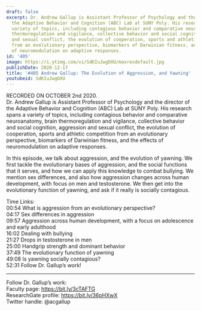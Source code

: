 ```yaml
---
draft: false
excerpt: Dr. Andrew Gallup is Assistant Professor of Psychology and the director of
  the Adaptive Behavior and Cognition (ABC) Lab at SUNY Poly. His research spans a
  variety of topics, including contagious behavior and comparative neuroanatomy, brain
  thermoregulation and vigilance, collective behavior and social cognition, aggression
  and sexual conflict, the evolution of cooperation, sports and athletic competition
  from an evolutionary perspective, biomarkers of Darwinian fitness, and the effects
  of neuromodulation on adaptive responses.
id: '405'
image: https://i.ytimg.com/vi/SdKIuJwgOXU/maxresdefault.jpg
publishDate: 2020-12-17
title: '#405 Andrew Gallup: The Evolution of Aggression, and Yawning'
youtubeid: SdKIuJwgOXU
---
```

RECORDED ON OCTOBER 2nd 2020.  
Dr. Andrew Gallup is Assistant Professor of Psychology and the director of the Adaptive Behavior and Cognition (ABC) Lab at SUNY Poly. His research spans a variety of topics, including contagious behavior and comparative neuroanatomy, brain thermoregulation and vigilance, collective behavior and social cognition, aggression and sexual conflict, the evolution of cooperation, sports and athletic competition from an evolutionary perspective, biomarkers of Darwinian fitness, and the effects of neuromodulation on adaptive responses.

In this episode, we talk about aggression, and the evolution of yawning. We first tackle the evolutionary bases of aggression, and the social functions that it serves, and how we can apply this knowledge to combat bullying. We mention sex differences, and also how aggression changes across human development, with focus on men and testosterone. We then get into the evolutionary function of yawning, and ask if it really is socially contagious.

Time Links:  
00:54  What is aggression from an evolutionary perspective?  
04:17  Sex differences in aggression  
09:57  Aggression across human development, with a focus on adolescence and early adulthood  
16:02  Dealing with bullying  
21:27  Drops in testosterone in men   
25:00  Handgrip strength and dominant behavior  
37:49  The evolutionary function of yawning  
49:08  Is yawning socially contagious?  
52:31  Follow Dr. Gallup’s work!

---

Follow Dr. Gallup’s work:  
Faculty page: https://bit.ly/3cTAFTG  
ResearchGate profile: https://bit.ly/36pHXwX  
Twitter handle: @acgallup
